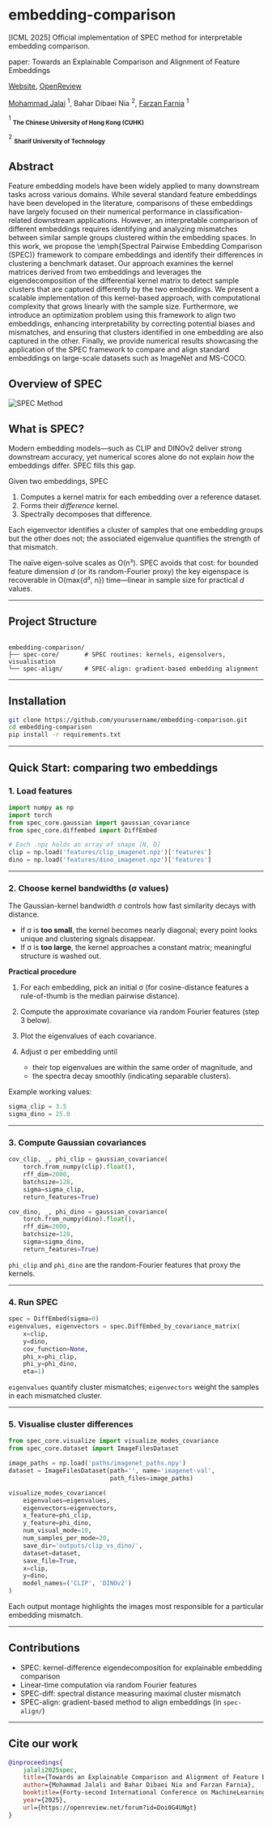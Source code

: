# embedding-comparison
[ICML 2025] Official implementation of SPEC method for interpretable embedding comparison.

paper: Towards an Explainable Comparison and Alignment of Feature Embeddings

[Website](https://mjalali.github.io/SPEC), [OpenReview](https://mjalali.github.io/SPEC/)


[Mohammad Jalai](https://mjalali.github.io/) <sup>1</sup>, Bahar Dibaei Nia <sup>2</sup>,
[Farzan Farnia](https://www.cse.cuhk.edu.hk/people/faculty/farzan-farnia/) <sup>1</sup>

<sup>1</sup> <sub>**The Chinese University of Hong Kong (CUHK)**</sub>

<sup>2</sup> <sub>**Sharif University of Technology**</sub>

## Abstract

Feature embedding models have been widely applied to many downstream tasks across various domains. While several standard feature embeddings have been developed in the literature, comparisons of these embeddings have largely focused on their numerical performance in classification-related downstream applications. However, an interpretable comparison of different embeddings requires identifying and analyzing mismatches between similar sample groups clustered within the embedding spaces. In this work, we propose the \emph{Spectral Pairwise Embedding Comparison (SPEC)} framework to compare embeddings and identify their differences in clustering a benchmark dataset. Our approach examines the kernel matrices derived from two embeddings and leverages the eigendecomposition of the differential kernel matrix to detect sample clusters that are captured differently by the two embeddings. We present a scalable implementation of this kernel-based approach, with computational complexity that grows linearly with the sample size. Furthermore, we introduce an optimization problem using this framework to align two embeddings, enhancing interpretability by correcting potential biases and mismatches, and ensuring that clusters identified in one embedding are also captured in the other. Finally, we provide numerical results showcasing the application of the SPEC framework to compare and align standard embeddings on large-scale datasets such as ImageNet and MS-COCO.

## Overview of SPEC

![SPEC Method](./SPEC_method.png)

## What is SPEC?

Modern embedding models—such as CLIP and DINOv2 deliver strong downstream accuracy, yet numerical scores alone do not explain *how* the embeddings differ. SPEC fills this gap.

Given two embeddings, SPEC

1. Computes a kernel matrix for each embedding over a reference dataset.  
2. Forms their *difference* kernel.  
3. Spectrally decomposes that difference.  

Each eigenvector identifies a cluster of samples that one embedding groups but the other does not; the associated eigenvalue quantifies the strength of that mismatch.

The naïve eigen-solve scales as O(n³). SPEC avoids that cost: for bounded feature dimension *d* (or its random-Fourier proxy) the key eigenspace is recoverable in O(max{d³, n}) time—linear in sample size for practical *d* values.

---

## Project Structure

```

embedding-comparison/
├── spec-core/       # SPEC routines: kernels, eigensolvers, visualisation
└── spec-align/      # SPEC-align: gradient-based embedding alignment

````
---

## Installation

```bash
git clone https://github.com/yourusername/embedding-comparison.git
cd embedding-comparison
pip install -r requirements.txt
````

---

## Quick Start: comparing two embeddings

### 1. Load features

```python
import numpy as np
import torch
from spec_core.gaussian import gaussian_covariance
from spec_core.diffembed import DiffEmbed

# Each .npz holds an array of shape [N, D]
clip = np.load('features/clip_imagenet.npz')['features']
dino = np.load('features/dino_imagenet.npz')['features']
```

---

### 2. Choose kernel bandwidths (σ values)

The Gaussian-kernel bandwidth σ controls how fast similarity decays with distance.

* If σ is **too small**, the kernel becomes nearly diagonal; every point looks unique and clustering signals disappear.
* If σ is **too large**, the kernel approaches a constant matrix; meaningful structure is washed out.

**Practical procedure**

1. For each embedding, pick an initial σ (for cosine-distance features a rule-of-thumb is the median pairwise distance).
2. Compute the approximate covariance via random Fourier features (step 3 below).
3. Plot the eigenvalues of each covariance.
4. Adjust σ per embedding until

   * their top eigenvalues are within the same order of magnitude, and
   * the spectra decay smoothly (indicating separable clusters).

Example working values:

```python
sigma_clip = 3.5
sigma_dino = 25.0
```

---

### 3. Compute Gaussian covariances

```python
cov_clip, _, phi_clip = gaussian_covariance(
    torch.from_numpy(clip).float(),
    rff_dim=2000,
    batchsize=128,
    sigma=sigma_clip,
    return_features=True)

cov_dino, _, phi_dino = gaussian_covariance(
    torch.from_numpy(dino).float(),
    rff_dim=2000,
    batchsize=128,
    sigma=sigma_dino,
    return_features=True)
```

`phi_clip` and `phi_dino` are the random-Fourier features that proxy the kernels.

---

### 4. Run SPEC

```python
spec = DiffEmbed(sigma=0)
eigenvalues, eigenvectors = spec.DiffEmbed_by_covariance_matrix(
    x=clip,
    y=dino,
    cov_function=None,
    phi_x=phi_clip,
    phi_y=phi_dino,
    eta=1)
```

`eigenvalues` quantify cluster mismatches; `eigenvectors` weight the samples in each mismatched cluster.

---

### 5. Visualise cluster differences

```python
from spec_core.visualize import visualize_modes_covariance
from spec_core.dataset import ImageFilesDataset

image_paths = np.load('paths/imagenet_paths.npy')
dataset = ImageFilesDataset(path='', name='imagenet-val',
                            path_files=image_paths)

visualize_modes_covariance(
    eigenvalues=eigenvalues,
    eigenvectors=eigenvectors,
    x_feature=phi_clip,
    y_feature=phi_dino,
    num_visual_mode=10,
    num_samples_per_mode=20,
    save_dir='outputs/clip_vs_dino/',
    dataset=dataset,
    save_file=True,
    x=clip,
    y=dino,
    model_names=('CLIP', 'DINOv2')
)
```

Each output montage highlights the images most responsible for a particular embedding mismatch.

---

## Contributions

* SPEC: kernel-difference eigendecomposition for explainable embedding comparison
* Linear-time computation via random Fourier features
* SPEC-diff: spectral distance measuring maximal cluster mismatch
* SPEC-align: gradient-based method to align embeddings (in `spec-align/`)

---

## Cite our work

```bibtex
@inproceedings{
    jalali2025spec,
    title={Towards an Explainable Comparison and Alignment of Feature Embeddings},
    author={Mohammad Jalali and Bahar Dibaei Nia and Farzan Farnia},
    booktitle={Forty-second International Conference on MachineLearning},
    year={2025},
    url={https://openreview.net/forum?id=Doi0G4UNgt}
}

```




